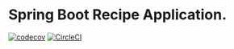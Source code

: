 # Spring Boot Recipe Application.
[![codecov](https://codecov.io/gh/guvenbe/spring5-recipe-app/branch/BgFeature/graph/badge.svg)](https://codecov.io/gh/guvenbe/spring5-recipe-app)
[![CircleCI](https://circleci.com/gh/guvenbe/spring5-recipe-app/tree/BgFeature.svg?style=svg)](https://circleci.com/gh/guvenbe/spring5-recipe-app/tree/BgFeature)